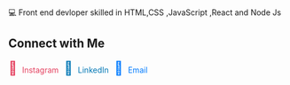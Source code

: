 

<!--
**Danawit-Habtamu/Danawit-Habtamu** is a ✨ _special_ ✨ repository because its `README.md` (this file) appears on your GitHub profile.

Here are some ideas to get you started:

- 🔭 I’m currently working on ...
- 🌱 I’m currently learning ...
- 👯 I’m looking to collaborate on ...
- 🤔 I’m looking for help with ...
- 💬 Ask me about ...
- 📫 How to reach me: ...
- 😄 Pronouns: ...
- ⚡ Fun fact: ...
-->
💻 Front end devloper skilled in HTML,CSS ,JavaScript ,React and Node Js
  
## Connect with Me

<div style="display: flex; gap: 10px; align-items: center;">
  <a href="https://www.instagram.com/[YOUR_INSTAGRAM_USERNAME]" style="text-decoration: none; color: #E4405F;">
    <span style="font-size: 24px; margin-right: 5px;">📸</span> Instagram
  </a>
  <a href="https://www.linkedin.com/in/[YOUR_LINKEDIN_USERNAME]" style="text-decoration: none; color: #0077B5;">
    <span style="font-size: 24px; margin-right: 5px;">💼</span> LinkedIn
  </a>
  <a href="mailto:[YOUR_EMAIL_ADDRESS]" style="text-decoration: none; color: #007BFF;">
    <span style="font-size: 24px; margin-right: 5px;">📧</span> Email
  </a>
</div>
